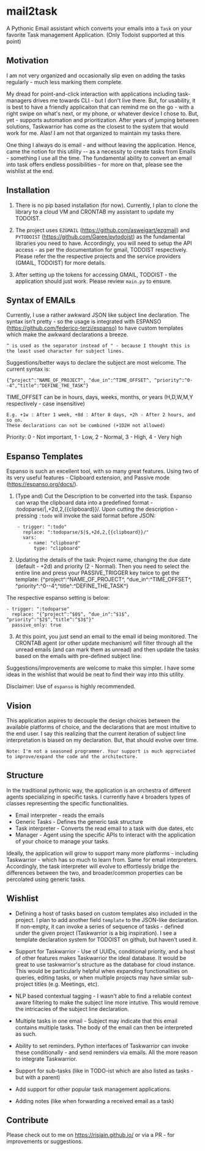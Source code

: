 mail2task
========

A Pythonic Email assistant which converts your emails into a `Task` on your favorite Task management Application.
(Only Todoist supported at this point)

Motivation
----------
I am not very organized and occasionally slip even on adding the tasks regularly - much less marking them complete. 

My dread for point-and-click interaction with applications including task-managers drives me towards CLI - but I don't live there. But, for usability, it is best to have a friendly applicaiton that can remind me on the go - with a right swipe on what's next, or my phone, or whatever device I chose to. But, yet - supports automation and prioritization. After years of jumping between solutions, Taskwarrior has come as the closest to the system that would work for me. Alas! I am not that organized to maintain my tasks there.

One thing I always do is email - and without leaving the application. Hence, came the notion for this utility -- as a necessity to create tasks from Emails - something I use all the time. The fundamental ability to convert an email into task offers endless possibilities - for more on that, please see the wishlist at the end.

Installation
------------
1. There is no pip based installation (for now). Currently, I plan to clone the library to a cloud VM and CRONTAB my assistant to update my TODOIST.

2. The project uses `EZGMAIL` (https://github.com/asweigart/ezgmail) and `PYTODOIST` (https://github.com/Garee/pytodoist) as the fundamental libraries you need to have. Accordingly, you will need to setup the API access - as per the documentation for gmail, TODOIST respectively. Please refer the the respective projects and the service providers (GMAIL, TODOIST) for more details.

3. After setting up the tokens for accessing GMAIL, TODOIST - the application should just work. Please review `main.py` to ensure.

Syntax of EMAILs
----------------
Currently, I use a rather awkward JSON like subject line declaration. The syntax isn't pretty - so the usage is integrated with ESPANSO (https://github.com/federico-terzi/espanso) to have custom templates which make the awkward declarations a breeze.

    ^ is used as the separator instead of " - because I thought this is the least used character for subject lines. 

Suggestions/better ways to declare the subject are most welcome. The current syntax is:
    
    {^project^:^NAME_OF_PROJECT^, ^due_in^:^TIME_OFFSET^, ^priority^:^0--4^,^title^:^DEFINE_THE_TASK^}

TIME_OFFSET can be in hours, days, weeks, months, or years (H,D,W,M,Y respectively - case insensitive) 
    
    E.g. +1w : After 1 week, +8d : After 8 days, +2h - After 2 hours, and so on.
    These declarations can not be combined (+1D2H not allowed)

Priority: 0 - Not important, 1 - Low, 2 - Normal, 3 - High, 4 - Very high

Espanso Templates
-----------------
Espanso is such an excellent tool, with so many great features. Using two of its very useful features - Clipboard extension, and Passive mode (https://espanso.org/docs/).

1. (Type and) Cut the Description to be converted into the task. Espanso can wrap the clipboard data into a predefined format - :todoparse/$|$,+2d,2,{{clipboard}}/. Upon cutting the description - pressing `:todo` will invoke the said format before JSON:
```
    - trigger: ":todo"
      replace: ":todoparse/$|$,+2d,2,{{clipboard}}/"
      vars:
        - name: "clipboard"
          type: "clipboard"
```
2. Updating the details of the task: Project name, changing the due date (default - +2d) and priority (2 - Normal). Then you need to select the entire line and press your PASSIVE_TRIGGER key twice to get the template: 
    {^project^:^NAME_OF_PROJECT^, ^due_in^:^TIME_OFFSET^, ^priority^:^0--4^,^title^:^DEFINE_THE_TASK^}

The respective espanso setting is below:

    - trigger: ":todoparse"
      replace: "{^project^:^$0$^, ^due_in^:^$1$^, ^priority^:^$2$^,^title^:^$3$^}"
      passive_only: true

3. At this point, you just send an email to the email id being monitored. The CRONTAB agent (or other update mechanism) will filter through all the unread emails (and can mark them as unread) and then update the tasks based on the emails with pre-defined subject line.

Suggestions/improvements are welcome to make this simpler. I have some ideas in the wishlist that would be neat to find their way into this utility.


Disclaimer: Use of `espanso` is highly recommended. 


Vision
------
This application aspires to decouple the design choices between the available platforms of choice, and the declarations that are most intuitive to the end user. I say this realizing that the current iteration of subject line interpretation is biased on my declaration. But, that should evolve over time.

    Note: I'm not a seasoned programmer. Your support is much appreciated to improve/expand the code and the architecture.

Structure
---------
In the traditional pythonic way, the application is an orchestra of different agents specializing in specific tasks. I currently have `4` broaders types of classes representing the specific functionalities.
- Email interpreter - reads the emails
- Generic Tasks - Defines the generic task structure
- Task interpreter - Converts the read email to a task with due dates, etc
- Manager - Agent using the specific APIs to interact with the application of your choice to manage your tasks.

Ideally, the application will grow to support many more platforms - including Taskwarrior - which has so much to learn from. Same for email interpreters. Accordingly, the task interpreter will evolve to effortlessly bridge the differences between the two, and broader/common properties can be percolated using generic tasks.


Wishlist
--------
- Defining a host of tasks based on custom templates also included in the project. I plan to add another field `template` to the JSON-like declaration. If non-empty, it can invoke a series of sequence of tasks - defined under the given project (Taskwarrior is a big inspiration). I see a template declaration system for TODOIST on github, but haven't used it.

- Support for Taskwarrior - Use of UUIDs, conditional priority, and a host of other features makes Taskwarrior the ideal database. It would be great to use taskwarrior's structure as the database for cloud instance. This would be particularly helpful when expanding functionalities on queries, editing tasks, or when multiple projects may have similar sub-project titles (e.g. Meetings, etc).

- NLP based contextual tagging - I wasn't able to find a reliable context aware filtering to make the subject line more intutive. This would remove the intricacies of the subject line declaration.

- Multiple tasks in one email - Subject may indicate that this email contains multiple tasks. The body of the email can then be interpreted as such.

- Ability to set reminders. Python interfaces of Taskwarrior can invoke these conditionally - and send reminders via emails. All the more reason to integrate Taskwarrior.

- Support for sub-tasks (like in TODO-ist which are also listed as tasks - but with a parent)

- Add support for other popular task management applications.

- Adding notes (like when forwarding a received email as a task)


Contribute
----------
Please check out to me on https://risjain.github.io/ or via a PR - for improvements or suggestions. 
